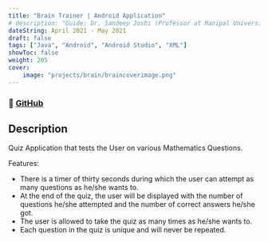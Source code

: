 ```yaml
---
title: "Brain Trainer | Android Application"
# description: "Guide: Dr. Sandeep Joshi (Professor at Manipal University Jaipur)"
dateString: April 2021 - May 2021
draft: false
tags: ["Java", "Android", "Android Studio", "XML"]
showToc: false
weight: 205
cover:
    image: "projects/brain/braincoverimage.png"
---
```

### 🔗 [GitHub](https://github.com/AK2K01/Brain-Trainer-Android-App)

## Description

Quiz Application that tests the User on various Mathematics Questions.

Features:

- There is a timer of thirty seconds during which the user can attempt as many questions as he/she wants to.
- At the end of the quiz, the user will be displayed with the number of questions he/she attempted and the number of correct answers he/she got.
- The user is allowed to take the quiz as many times as he/she wants to.
- Each question in the quiz is unique and will never be repeated.
